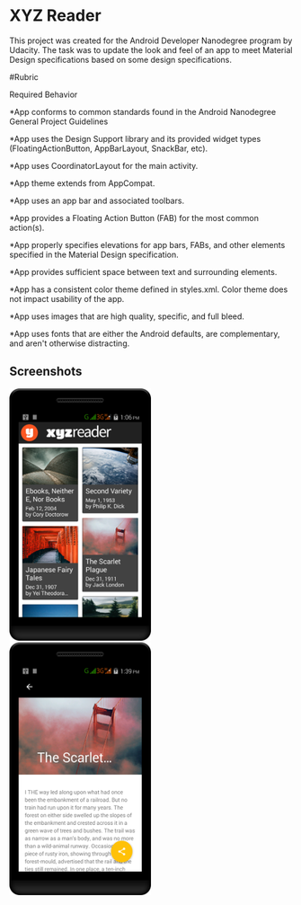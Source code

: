 # XYZ Reader 

This project was created for the Android Developer Nanodegree program by Udacity. The task was to update the look and feel of an app to meet Material Design specifications based on some design specifications.

#Rubric

Required Behavior

*App conforms to common standards found in the Android Nanodegree General Project Guidelines

*App uses the Design Support library and its provided widget types (FloatingActionButton, AppBarLayout, SnackBar, etc).

*App uses CoordinatorLayout for the main activity.

*App theme extends from AppCompat.

*App uses an app bar and associated toolbars.

*App provides a Floating Action Button (FAB) for the most common action(s).

*App properly specifies elevations for app bars, FABs, and other elements specified in the Material Design specification.

*App provides sufficient space between text and surrounding elements.

*App has a consistent color theme defined in styles.xml. Color theme does not impact usability of the app.

*App uses images that are high quality, specific, and full bleed.

*App uses fonts that are either the Android defaults, are complementary, and aren't otherwise distracting.

## Screenshots

<img src="https://raw.githubusercontent.com/vikasdesale/XYZ-Reader-App/master/screenshots/1.png" width="50%"></img> &emsp;
&emsp;&emsp;&emsp;
<img src="https://raw.githubusercontent.com/vikasdesale/XYZ-Reader-App/master/screenshots/2.png" width="50%"></img><br><br>
